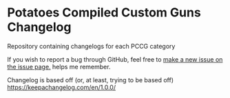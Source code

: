 # Potatoes Compiled Custom Guns Changelog

Repository containing changelogs for each PCCG category

If you wish to report a bug through GitHub, feel free to [make a new issue on the issue page.](https://github.com/potatoes1286/pccgchangelog/issues/new) helps me remember.


Changelog is based off (or, at least, trying to be based off) https://keepachangelog.com/en/1.0.0/
